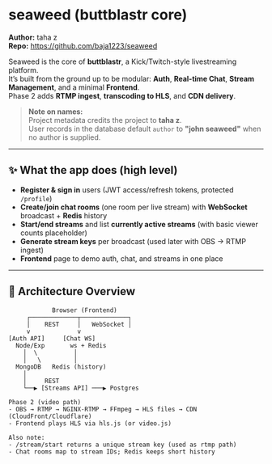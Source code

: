 # seaweed (buttblastr core)
**Author:** taha z  
**Repo:** https://github.com/baja1223/seaweed

Seaweed is the core of **buttblastr**, a Kick/Twitch-style livestreaming platform.  
It’s built from the ground up to be modular: **Auth**, **Real-time Chat**, **Stream Management**, and a minimal **Frontend**.  
Phase 2 adds **RTMP ingest**, **transcoding to HLS**, and **CDN delivery**.

> **Note on names:**  
> Project metadata credits the project to **taha z**.  
> User records in the database default `author` to **"john seaweed"** when no author is supplied.

---

## ✨ What the app does (high level)
- **Register & sign in** users (JWT access/refresh tokens, protected `/profile`)
- **Create/join chat rooms** (one room per live stream) with **WebSocket** broadcast + **Redis** history
- **Start/end streams** and list **currently active streams** (with basic viewer counts placeholder)
- **Generate stream keys** per broadcast (used later with OBS → RTMP ingest)
- **Frontend** page to demo auth, chat, and streams in one place

---

## 🧱 Architecture Overview


```text
            Browser (Frontend)
     ┌─────────────┬─────────────┐
     │    REST     │   WebSocket │
     v             v
[Auth API]     [Chat WS]
  Node/Exp       ws + Redis
    │  \          │
    │   \         │
  MongoDB   Redis (history)
    │
    │     REST
    └──▶ [Streams API] ───▶ Postgres

Phase 2 (video path)
- OBS → RTMP → NGINX-RTMP → FFmpeg → HLS files → CDN (CloudFront/Cloudflare)
- Frontend plays HLS via hls.js (or video.js)

Also note:
- /stream/start returns a unique stream key (used as rtmp path)
- Chat rooms map to stream IDs; Redis keeps short history
